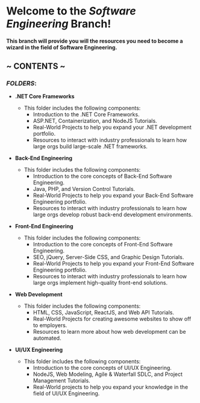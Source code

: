 # Welcome to the _Software Engineering_ Branch!

#### This branch will provide you will the resources you need to become a wizard in the field of Software Engineering.
## ~ CONTENTS ~
###  _FOLDERS_:
* **.NET Core Frameworks**
   - This folder includes the following components:
      - Introduction to the .NET Core Frameworks.
      - ASP.NET, Containerization, and NodeJS Tutorials.
      - Real-World Projects to help you expand your .NET development portfolio.
      - Resources to interact with industry professionals to learn how large orgs build large-scale .NET frameworks.
      
* **Back-End Engineering**
   - This folder includes the following components:
      - Introduction to the core concepts of Back-End Software Engineering.
      - Java, PHP, and Version Control Tutorials.
      - Real-World Projects to help you expand your Back-End Software Engineering portfolio.
      - Resources to interact with industry professionals to learn how large orgs develop robust back-end development environments.
      
* **Front-End Engineering**
  - This folder includes the following components:
      - Introduction to the core concepts of Front-End Software Engineering.
      - SEO, jQuery, Server-Side CSS, and Graphic Design Tutorials.
      - Real-World Projects to help you expand your Front-End Software Engineering portfolio.
      - Resources to interact with industry professionals to learn how large orgs implement high-quality front-end solutions.
      
* **Web Development**
   - This folder includes the following components:
      - HTML, CSS, JavaScript, ReactJS, and Web API Tutorials.
      - Real-World Projects for creating awesome websites to show off to employers.
      - Resources to learn more about how web development can be automated.

 * **UI/UX Engineering**
   - This folder includes the following components:
      - Introduction to the core concepts of UI/UX Engineering.
      - NodeJS, Web Modeling, Agile & Waterfall SDLC, and Project Management Tutorials.
      - Real-World projects to help you expand your knowledge in the field of UI/UX Engineering.
